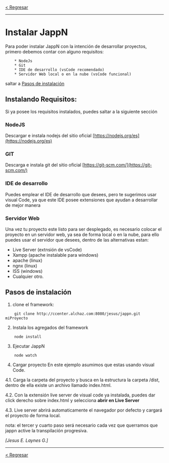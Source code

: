 [< Regresar](README.md)

---
# Instalar JappN
Para poder instalar JappN con la intención de desarrollar proyectos, primero debemos contar con alguno requisitos:

```
    * NodeJs
    * Git
    * IDE de desarrollo (vsCode recomendado)
    * Servidor Web local o en la nube (vsCode funcional)
```

saltar a [Pasos de instalación](#pasos-de-instalación)

## Instalando Requisitos:
Si ya posee los requisitos instalados, puedes saltar a la siguiente sección

### NodeJS
Descargar e instala nodejs del sitio oficial [https://nodejs.org/es](https://nodejs.org/es)

### GIT
Descarga e instala git del sitio oficial [https://git-scm.com/](https://git-scm.com/)

### IDE de desarrollo
Puedes emplear el IDE de desarrollo que desees, pero te sugerimos usar visual Code, ya que este IDE posee extensiones que ayudan a desarrollar de mejor manera

### Servidor Web
Una vez tu proyecto este listo para ser desplegado, es necesario colocar el proyecto en un servidor web, ya sea de forma local o en la nube, para ello puedes usar el servidor que desees, dentro de las alternativas estan:

* Live Server (extnsión de vsCode)
* Xampp (apache instalable para windows)
* apache (linux)
* ngnx (linux)
* ISS (windows)
* Cualquier otro.


## Pasos de instalación
1. clone el framework: 
```
    git clone http://ccenter.alchaz.com:8080/jesus/jappn.git miProyecto
```

2. Instala los agregados del framework
```
    node install
```

3. Ejecutar JappN
```
    node watch
```

4. Cargar proyecto
En este ejemplo asumimos que estas usando visual Code.

4.1. Carga la carpeta del proyecto y busca en la estructura la carpeta /dist, dentro de ella existe un archivo llamado index.html.

4.2. Con la extensión live server de visual code ya instalada, puedes dar click derecho sobre index.html y selecciona **abrir en Live Server**

4.3. Live server abrirá automaticamente el navegador por defecto y cargará el proyecto de forma local.


nota: el tercer y cuarto paso será necesario cada vez que querramos que jappn active la transpilación progresiva.

*[Jesus E. Laynes G.]*

---

[< Regresar](README.md)